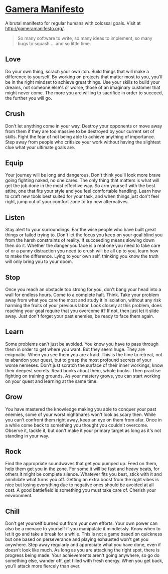 [Gamera Manifesto](http://gameramanifesto.org/)
================

A brutal manifesto for regular humans with colossal goals. Visit at http://gameramanifesto.org/.

> So many software to write, so many ideas to implement, so many bugs to squash … and so little time. 

## Love

Do your own thing, scrach your own itch. Build things that will make a difference to yourself. By working on projects that matter most to you, you'll be in the right mindset to achieve great things. Use your skills to build your dreams, not someone else's or worse, those of an imaginary customer that might never come. The more you are willing to sacrifice in order to succeed, the further you will go.

## Crush

Don't let anything come in your way. Destroy your opponents or move away from them if they are too massive to be destroyed by your current set of skills. Fight the fear of not being able to achieve anything of importance. Step away from people who critisize your work without having the slightest clue what your ultimate goals are.

## Equip

Your journey will be long and dangerous. Don't think you'll look more brave going fighting naked, no one cares. The only thing that matters is what will get the job done in the most effective way. So arm yourself with the best attire, one that fits your style and you feel comfortable handling. Learn how to craft new tools best suited for your task, and when things just don't feel right, jump out of your comfort zone to try new alternatives.

## Listen

Stay alert to your surroundings. Ear the wise people who have built great things or failed trying to. Don't let the focus you keep on your goal blind you from the harsh constraints of reality. If succeeding means slowing down then do it. Whether the danger you face is a real one you need to take care of or a punny distraction you need to crush will be all up to you, learn how to make the difference. Lying to your own self, thinking you know the truth will only bring you to your doom.

## Stop

Once you reach an obstacle too strong for you, don't bang your head into a wall for endless hours. Come to a complete halt. Think. Take your problem away from what you care the most and study it in isolation, without any risk harming the fruits of your previous labor. Look closely at this problem, does reaching your goal require that you overcome it? If not, then just let it slide away. Just don't forget your past enemies, be ready to face them again.

## Learn

Some problems can't just be avoided. You know you have to pass through them in order to get where you want. But they seem huge. They are enigmatic. When you see them you are afraid. This is the time to retreat, not to abandon your quest, but to grasp the most profound secrets of your worse nemeses. Don't just scratch the surface of their inner workings, know their deepest secrets. Read books about them, whole books. Then practise fighting on training grounds. As your mastery grows, you can start working on your quest and learning at the same time.

## Grow

You have mastered the knowledge making you able to conquer your past enemies, some of your worst nightmares won't look as scary then. While you can't confront them right away, keep an eye on them from afar. Once in a while come back to something you thought you couldn't overcome. Observe it, tackle it, but don't make it your primary target as long as it's not standing in your way.

## Rock

Find the appropriate soundwaves that get you pumped up. Feed on them, help them get you in the zone. For some it will be fast and heavy beats, for others it might be complete silence. Whatever fits you best, stick with it and annihilate what turns you off. Getting an extra boost from the right vibes is nice but losing everything due to negative ones should be avoided at all cost. A good battlefield is something you must take care of. Cherish your environment.

## Chill

Don't get yourself burned out from your own efforts. Your own power can also be a menace to yourself if you manipulate it mindlessly. Know when to let it go and take a break for a while. This is not a game based on quickness but one based on perseverance and playing exhausted won't get you anywhere. Step away regularly and appreciate what you have done, even if doesn't look like much. As long as you are attacking the right spot, there is progress being made. Your achievements aren't going anywhere, so go do something else, wander off, get filled with fresh energy. When you get back, you'll attack more fiercely than ever. 

